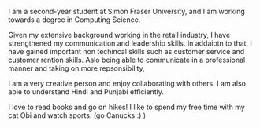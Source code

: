 I am a second-year student at Simon Fraser University, and I am working towards a degree in Computing Science. 

Given my extensive background working in the retail industry, I have strengthened my communication and leadership skills. In addaiotn to that, I have gained important non techincal skills
such as customer service and customer rention skills. Aslo being able to communicate in a professional manner and taking on more repsonsibility,

I am a very creative person and enjoy collaborating with others. I am also able to understand Hindi 
and Punjabi efficiently. 

I love to read books and go on hikes! I like to spend my free time with my cat Obi and watch sports. (go Canucks :) ) 
